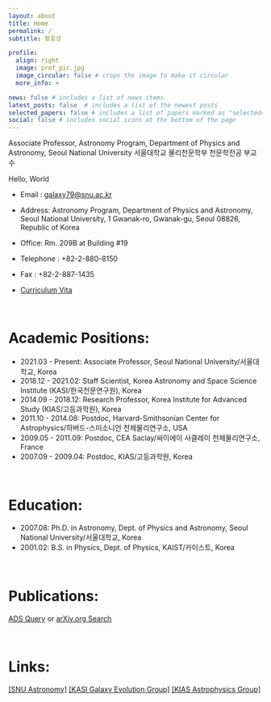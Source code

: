 ```yaml
---
layout: about
title: Home
permalink: /
subtitle: 황호성

profile:
  align: right
  image: prof_pic.jpg
  image_circular: false # crops the image to make it circular
  more_info: >

news: false # includes a list of news items
latest_posts: false  # includes a list of the newest posts
selected_papers: false # includes a list of papers marked as "selected={true}"
social: false # includes social icons at the bottom of the page
---
```

Associate Professor, Astronomy Program, Department of Physics and Astronomy, Seoul National University
서울대학교 물리천문학부 천문학전공 부교수

Hello, World

* Email : galaxy79@snu.ac.kr

* Address: Astronomy Program, Department of Physics and Astronomy, Seoul National University, 1 Gwanak-ro, Gwanak-gu, Seoul 08826, Republic of Korea

* Office: Rm. 209B at Building #19

* Telephone : +82-2-880-8150

* Fax : +82-2-887-1435

* [Curriculum Vita](http://astro.snu.ac.kr/~hhwang/cvpubref_HWANG.pdf)
<br/>

# Academic Positions:
* 2021.03 - Present: Associate Professor, Seoul National University/서울대학교, Korea   
* 2018.12 - 2021.02: Staff Scientist, Korea Astronomy and Space Science Institute (KASI/한국천문연구원), Korea
* 2014.09 - 2018.12: Research Professor, Korea Institute for Advanced Study (KIAS/고등과학원), Korea  
* 2011.10 - 2014.08: Postdoc, Harvard-Smithsonian Center for Astrophysics/하버드-스미소니언 천체물리연구소, USA 
* 2009.05 - 2011.09: Postdoc, CEA Saclay/싸이에이 사클레이 천체물리연구소, France  
* 2007.09 - 2009.04: Postdoc, KIAS/고등과학원, Korea

<br/>

# Education:
* 2007.08: Ph.D. in Astronomy, Dept. of Physics and Astronomy, Seoul National University/서울대학교, Korea 
* 2001.02: B.S. in Physics, Dept. of Physics, KAIST/카이스트, Korea

<br/>

# Publications:
[ADS Query](https://ui.adsabs.harvard.edu/search/filter_author_facet_hier_fq_author=NOT&filter_author_facet_hier_fq_author=*%3A*&filter_author_facet_hier_fq_author=author_facet_hier%3A%221%2FHwang%2C%20H%2FHwang%2C%20H%22&filter_bibstem_facet_fq_bibstem_facet=NOT&filter_bibstem_facet_fq_bibstem_facet=(((((*%3A*%20NOT%20bibstem_facet%3A%22yCat%22)%20NOT%20bibstem_facet%3A%22GeCAS%22)%20NOT%20bibstem_facet%3A%22noao.prop%22)%20NOT%20bibstem_facet%3A%22AAS%22)%20NOT%20bibstem_facet%3A%22IAUGA%22)&filter_bibstem_facet_fq_bibstem_facet=bibstem_facet%3A%22LPICo%22&filter_database_fq_database=AND&filter_database_fq_database=database%3A%22astronomy%22&fq=%7B!type%3Daqp%20v%3D%24fq_database%7D&fq=%7B!type%3Daqp%20v%3D%24fq_bibstem_facet%7D&fq=%7B!type%3Daqp%20v%3D%24fq_author%7D&fq_author=(*%3A*%20NOT%20author_facet_hier%3A%221%2FHwang%2C%20H%2FHwang%2C%20H%22)&fq_bibstem_facet=((((((*%3A*%20NOT%20bibstem_facet%3A%22yCat%22)%20NOT%20bibstem_facet%3A%22GeCAS%22)%20NOT%20bibstem_facet%3A%22noao.prop%22)%20NOT%20bibstem_facet%3A%22AAS%22)%20NOT%20bibstem_facet%3A%22IAUGA%22)%20NOT%20bibstem_facet%3A%22LPICo%22)&fq_database=database%3A%22astronomy%22&p_=0&q=%20%20author%3A%22hwang%2C%20ho%20seong%22&sort=date%20desc%2C%20bibcode%20desc) or [arXiv.org Search](https://arxiv.org/find/astro-ph/1/au:+hwang_h/0/1/0/all/0/1)

<br/>

# Links:
[[SNU Astronomy]](https://astron.snu.ac.kr) [[KASI Galaxy Evolution Group]](https://galev.kasi.re.kr/doku.php) [[KIAS Astrophysics Group]](https://astro.kias.re.kr/)
